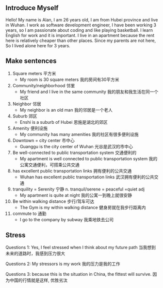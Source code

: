 ## Introduce Myself

Hello! My name is Alan, I am 26 years old, I am from Hubei province and live in Wuhan. I work as software development engineer, I have been working 3 years, so I am passionate about coding and like playing basketball. I learn English for work and it is important. I live in an apartment because the rent here is relatively cheaper than other places. Since my parents are not here, So I lived alone here for 3 years.



## Make sentences

1. Square meters 平方米
   - My room is 30 square meters 我的房间有30平方米
2. Community/neighborhood 邻里
   - My friend and I live in the same community 我的朋友和我生活在同一个社区
3. Neighbor 邻居
   - My neighbor is an old man 我的邻居是一个老人
4. Suburb 郊区
   - Enshi is a suburb of Hubei 恩施是湖北的郊区
5. Amenity 便利设施
   - My community has many amenities 我的社区有很多便利设施
6. Downtown = city center 市中心
   - Guanggu is the city center of Wuhan 光谷是武汉的市中心
7. Be well-connected to public transportation system 交通便利的
   - My apartment is well connected to public transportation system 我的公寓交通便利，可搭乘公共交通
8. has excellent public transportation links 拥有便利的公共交通
   - Wuhan has excellent public transportation links 武汉拥有便利的公共交通
9. tranquility = Serenity 宁静 n.   tranquil/serene = peaceful =quiet adj
   - My apartment is quite at night 我的公寓一到晚上就很安静
10. Be within walking distance 步行/驾车可达
    - The Gym is my within walking distance 健身房就在我步行距离内
11. commute to 通勤
    - I go to the company by subway 我乘地铁去公司



## Stress

Questions 1: Yes, I feel stressed when I think about my future path 当我想到未来的道路时，我感到压力很大

Questions 2: My stressors is my work  我的压力是我的工作

Questions 3: because this is the situation in China, the fittest will survive.  因为中国的行情就是这样, 优胜劣汰

